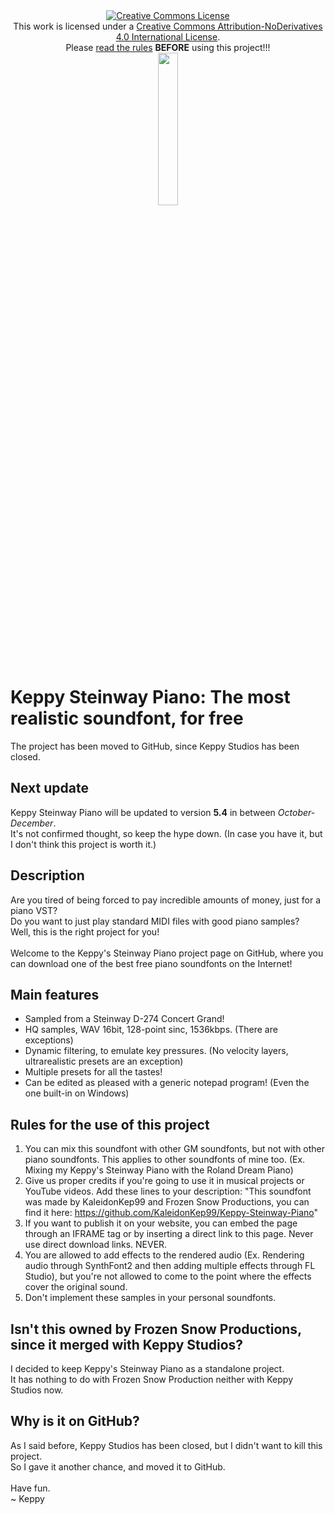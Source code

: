 <div align="center"><a rel="license" href="http://creativecommons.org/licenses/by-nd/4.0/"><img alt="Creative Commons License" style="border-width:0" src="https://i.creativecommons.org/l/by-nd/4.0/88x31.png" /></a><br />This work is licensed under a <a rel="license" href="http://creativecommons.org/licenses/by-nd/4.0/">Creative Commons Attribution-NoDerivatives 4.0 International License</a>.<br>Please <a href="#rules-for-the-use-of-this-project">read the rules</a> <b>BEFORE</b> using this project!!!</div>
<div align="center"><a rel="Donate" href="https://www.paypal.com/cgi-bin/webscr?cmd=_donations&business=prapapappo1999@gmail.com&lc=US&item_name=Donation&currency_code=USD&bn=PP-DonationsBF"><img width="25%" height="25%" src="http://www.pngall.com/wp-content/uploads/2016/05/PayPal-Donate-Button-PNG-Clipart.png"></a></div>

# Keppy Steinway Piano: The most realistic soundfont, for free
The project has been moved to GitHub, since Keppy Studios has been closed.

## Next update
Keppy Steinway Piano will be updated to version **5.4** in between *October-December*.
<br>
It's not confirmed thought, so keep the hype down. (In case you have it, but I don't think this project is worth it.)

## Description
Are you tired of being forced to pay incredible amounts of money, just for a piano VST?
<br>
Do you want to just play standard MIDI files with good piano samples?
<br>
Well, this is the right project for you!
<br><br>
Welcome to the Keppy's Steinway Piano project page on GitHub, where you can download one of the best free piano soundfonts on the Internet!

## Main features
- Sampled from a Steinway D-274 Concert Grand!
- HQ samples, WAV 16bit, 128-point sinc, 1536kbps. (There are exceptions)
- Dynamic filtering, to emulate key pressures. (No velocity layers, ultrarealistic presets are an exception)
- Multiple presets for all the tastes!
- Can be edited as pleased with a generic notepad program! (Even the one built-in on Windows)

## Rules for the use of this project
1. You can mix this soundfont with other GM soundfonts, but not with other piano soundfonts. This applies to other soundfonts of mine too. (Ex. Mixing my Keppy's Steinway Piano with the Roland Dream Piano)
2. Give us proper credits if you're going to use it in musical projects or YouTube videos. Add these lines to your description: "This soundfont was made by KaleidonKep99 and Frozen Snow Productions, you can find it here: https://github.com/KaleidonKep99/Keppy-Steinway-Piano"
3. If you want to publish it on your website, you can embed the page through an IFRAME tag or by inserting a direct link to this page. Never use direct download links. NEVER.
4. You are allowed to add effects to the rendered audio (Ex. Rendering audio through SynthFont2 and then adding multiple effects through FL Studio), but you're not allowed to come to the point where the effects cover the original sound.
5. Don't implement these samples in your personal soundfonts.

## Isn't this owned by Frozen Snow Productions, since it merged with Keppy Studios?
I decided to keep Keppy's Steinway Piano as a standalone project.
<br>
It has nothing to do with Frozen Snow Production neither with Keppy Studios now.

## Why is it on GitHub?
As I said before, Keppy Studios has been closed, but I didn't want to kill this project.
<br>
So I gave it another chance, and moved it to GitHub.
<br><br>
Have fun.
<br>
~ Keppy